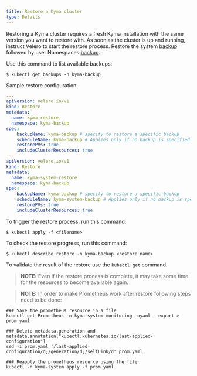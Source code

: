 ```yaml
---
title: Restore a Kyma cluster
type: Details
---
```


Restoring a Kyma cluster requires a fresh Kyma installation with the same version you want to restore with. As soon as the cluster is up and running, instruct Velero to start the restore process. Restore the system [backup](assets/system-backup.yaml) followed by user Namespaces [backup](assets/all-backup.yaml).

Use this command to list available backups:

```$ kubectl get backups -n kyma-backup```

Sample restore configuration:

```yaml
---
apiVersion: velero.io/v1
kind: Restore
metadata:
  name: kyma-restore
  namespace: kyma-backup
spec:
    backupName: kyma-backup # specify to restore a specific backup
    scheduleName: kyma-backup # Applies only if no backup is specified.
    restorePVs: true
    includeClusterResources: true
---
apiVersion: velero.io/v1
kind: Restore
metadata:
  name: kyma-system-restore
  namespace: kyma-backup
spec:
    backupName: kyma-backup # specify to restore a specific backup
    scheduleName: kyma-system-backup # Applies only if no backup is specified.
    restorePVs: true
    includeClusterResources: true
```

To trigger the restore process, run this command:

```$ kubectl apply -f <filename>```

To check the restore progress, run this command:

```$ kubectl describe restore -n kyma-backup <restore name>```

To validate the result of the restore use the `kubectl get` command.

> **NOTE:** Even if the restore process is complete, it may take some time for the resources to become available again.

> **NOTE:** In order to make Prometheus work after restore following steps need to be done:
```
### Save the prometheus resource in a file
kubectl get Prometheus -n kyma-system monitoring -oyaml --export > prom.yaml

### Delete metadata.generation and metadata.annotation["kubectl.kubernetes.io/last-applied-configuration"]
sed -i prom.yaml '/last-applied-configuration/d;/generation/d;/selfLink/d' prom.yaml

### Reapply the prometheus resource using the file
kubectl -n kyma-system apply -f prom.yaml
```

